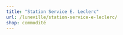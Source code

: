 ```yaml
---
title: "Station Service E. Leclerc"
url: /luneville/station-service-e-leclerc/
shop: commodité
---
```

